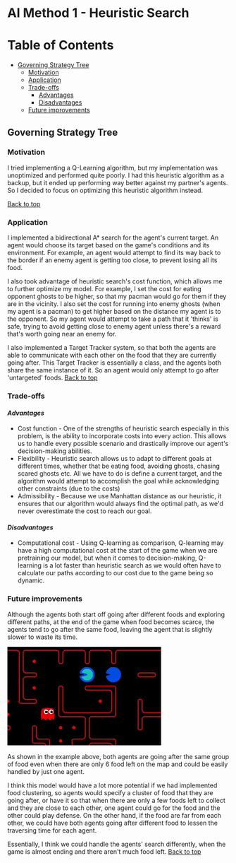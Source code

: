# AI Method 1 - Heuristic Search

# Table of Contents
- [Governing Strategy Tree](#governing-strategy-tree)
  * [Motivation](#motivation)
  * [Application](#application)
  * [Trade-offs](#trade-offs)     
     - [Advantages](#advantages)
     - [Disadvantages](#disadvantages)
  * [Future improvements](#future-improvements)

## Governing Strategy Tree  

### Motivation
I tried implementing a Q-Learning algorithm, but my implementation was unoptimized and performed quite poorly. I had this 
heuristic algorithm as a backup, but it ended up performing way better against my partner's agents. So I decided
to focus on optimizing this heuristic algorithm instead.

[Back to top](#table-of-contents)

### Application  
I implemented a bidirectional A* search for the agent's current target. An agent would choose its target based on the game's conditions
and its environment. For example, an agent would attempt to find its way back to the border if an enemy agent is getting too close, to
prevent losing all its food.

I also took advantage of heuristic search's cost function, which allows me to further optimize my model. For example,
I set the cost for eating opponent ghosts to be higher, so that my pacman would go for them if they are in the vicinity.
I also set the cost for running into enemy ghosts (when my agent is a pacman) to get higher based on the distance my agent is to
the opponent. So my agent would attempt to take a path that it 'thinks' is safe, trying to avoid getting close to enemy agent
unless there's a reward that's worth going near an enemy for.

I also implemented a Target Tracker system, so that both the agents are able to communicate with each other on the
food that they are currently going after. This Target Tracker is essentially a class, and the agents both share the same 
instance of it. So an agent would only attempt to go after 'untargeted' foods.
[Back to top](#table-of-contents)

### Trade-offs  
#### *Advantages*  
- Cost function - One of the strengths of heuristic search especially in this problem, is the ability to incorporate costs into every
action. This allows us to handle every possible scenario and drastically improve our agent's decision-making abilities.
- Flexibility - Heuristic search allows us to adapt to different goals at different times, whether that be eating food,
avoiding ghosts, chasing scared ghosts etc. All we have to do is define a current target, and the algorithm would attempt
to accomplish the goal while acknowledging other constraints (due to the costs)
- Admissibility - Because we use Manhattan distance as our heuristic, it ensures that our algorithm would always
find the optimal path, as we'd never overestimate the cost to reach our goal.
#### *Disadvantages*
- Computational cost - Using Q-learning as comparison, Q-learning may have a high computational cost at the start
of the game when we are pretraining our model, but when it comes to decision-making, Q-learning is a lot faster than heuristic search
as we would often have to calculate our paths according to our cost due to the game being so dynamic.

### Future improvements  
Although the agents both start off going after different foods and exploring different paths, at the end of the game when
food becomes scarce, the agents tend to go after the same food, leaving the agent that is slightly slower to waste its time.

![Agents going after same food](images/agentsstacking.JPG)

As shown in the example above, both agents are going after the same group of food even when there are only 6 food left on the map
and could be easily handled by just one agent.


I think this model would have a lot more potential if we had implemented food clustering, so agents would specify a cluster of 
food that they are going after, or have it so that when there are only a few foods left to collect and they are close to each other,
one agent could go for the food and the other could play defense. On the other hand, if the food are far from each other, we could
have both agents going after different food to lessen the traversing time for each agent.

Essentially, I think we could handle the agents' search differently, when the game is almost ending and there aren't much food
left.
[Back to top](#table-of-contents)
